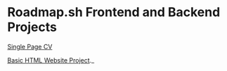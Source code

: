 # Roadmap.sh Frontend and Backend Projects 

[Single Page CV](https://roadmap.sh/projects/single-page-cv)

[Basic HTML Website Project](https://roadmap.sh/projects/basic-html-website)._
